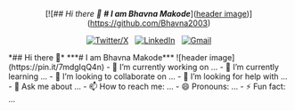 <div align="center">

[![*## Hi there 👋*
***# I am Bhavna Makode***]([header image](https://pin.it/7mdgIqQ4n))](https://github.com/Bhavna2003)

[![Twitter/X](https://skillicons.dev/icons?i=twitter)](https://twitter.com/Bhavna_makode) &nbsp;
[![LinkedIn](https://skillicons.dev/icons?i=linkedin)](https://www.linkedin.com/in/bhavna-makode-6216ba244/) &nbsp;
[![Gmail](https://skillicons.dev/icons?i=gmail)](mailto:bhavnamakode20@gmail.com?subject=Hello%20Jasper,%20From%20Github)

</div>
*## Hi there 👋*
***# I am Bhavna Makode***
![header image](https://pin.it/7mdgIqQ4n)
- 🔭 I’m currently working on ...
- 🌱 I’m currently learning ...
- 👯 I’m looking to collaborate on ...
- 🤔 I’m looking for help with ...
- 💬 Ask me about ...
- 📫 How to reach me: ...
- 😄 Pronouns: ...
- ⚡ Fun fact: ...

